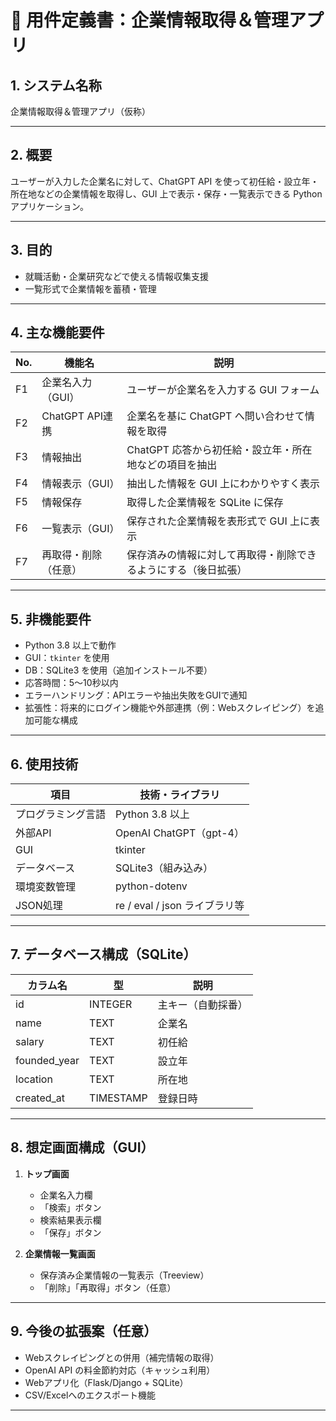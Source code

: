 # 📄 用件定義書：企業情報取得＆管理アプリ

## 1. システム名称
企業情報取得＆管理アプリ（仮称）

---

## 2. 概要
ユーザーが入力した企業名に対して、ChatGPT API を使って初任給・設立年・所在地などの企業情報を取得し、GUI 上で表示・保存・一覧表示できる Python アプリケーション。

---

## 3. 目的
- 就職活動・企業研究などで使える情報収集支援
- 一覧形式で企業情報を蓄積・管理

---

## 4. 主な機能要件

| No. | 機能名             | 説明                                                                 |
|-----|--------------------|----------------------------------------------------------------------|
| F1  | 企業名入力（GUI）  | ユーザーが企業名を入力する GUI フォーム                             |
| F2  | ChatGPT API連携    | 企業名を基に ChatGPT へ問い合わせて情報を取得                         |
| F3  | 情報抽出           | ChatGPT 応答から初任給・設立年・所在地などの項目を抽出               |
| F4  | 情報表示（GUI）    | 抽出した情報を GUI 上にわかりやすく表示                              |
| F5  | 情報保存           | 取得した企業情報を SQLite に保存                                     |
| F6  | 一覧表示（GUI）    | 保存された企業情報を表形式で GUI 上に表示                            |
| F7  | 再取得・削除（任意）| 保存済みの情報に対して再取得・削除できるようにする（後日拡張）       |

---

## 5. 非機能要件

- Python 3.8 以上で動作
- GUI：`tkinter` を使用
- DB：SQLite3 を使用（追加インストール不要）
- 応答時間：5〜10秒以内
- エラーハンドリング：APIエラーや抽出失敗をGUIで通知
- 拡張性：将来的にログイン機能や外部連携（例：Webスクレイピング）を追加可能な構成

---

## 6. 使用技術

| 項目        | 技術・ライブラリ             |
|-------------|------------------------------|
| プログラミング言語 | Python 3.8 以上              |
| 外部API     | OpenAI ChatGPT（gpt-4）       |
| GUI         | tkinter                      |
| データベース | SQLite3（組み込み）           |
| 環境変数管理 | python-dotenv                |
| JSON処理     | re / eval / json ライブラリ等 |

---

## 7. データベース構成（SQLite）

| カラム名     | 型        | 説明                 |
|--------------|-----------|----------------------|
| id           | INTEGER   | 主キー（自動採番）  |
| name         | TEXT      | 企業名               |
| salary       | TEXT      | 初任給               |
| founded_year | TEXT      | 設立年               |
| location     | TEXT      | 所在地               |
| created_at   | TIMESTAMP | 登録日時             |

---

## 8. 想定画面構成（GUI）

1. **トップ画面**
   - 企業名入力欄
   - 「検索」ボタン
   - 検索結果表示欄
   - 「保存」ボタン

2. **企業情報一覧画面**
   - 保存済み企業情報の一覧表示（Treeview）
   - 「削除」「再取得」ボタン（任意）

---

## 9. 今後の拡張案（任意）

- Webスクレイピングとの併用（補完情報の取得）
- OpenAI API の料金節約対応（キャッシュ利用）
- Webアプリ化（Flask/Django + SQLite）
- CSV/Excelへのエクスポート機能

---
